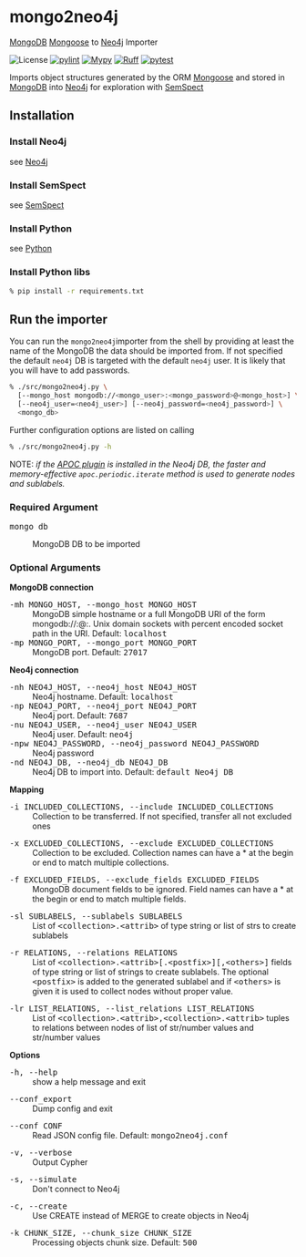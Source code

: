 # mongo2neo4j

[MongoDB](https://www.mongodb.com/) [Mongoose](https://mongoosejs.com/) to [Neo4j](https://neo4j.com/) Importer

![License](https://img.shields.io/github/license/artisan-roaster-scope/artisan.svg)
[![pylint](https://github.com/artisan-roaster-scope/artisan/actions/workflows/pylint.yaml/badge.svg?branch=master&event=push)](https://github.com/artisan-roaster-scope/artisan/actions?query=workflow:pylint+event:push+branch:master)
[![Mypy](https://github.com/artisan-roaster-scope/artisan/actions/workflows/mypy.yml/badge.svg?branch=master)](https://github.com/artisan-roaster-scope/artisan/actions/workflows/mypy.yml)
[![Ruff](https://github.com/artisan-roaster-scope/artisan/actions/workflows/ruff.yaml/badge.svg?branch=master)](https://github.com/artisan-roaster-scope/artisan/actions/workflows/ruff.yaml)
[![pytest](https://github.com/artisan-roaster-scope/artisan/actions/workflows/pytest.yaml/badge.svg?branch=master)](https://github.com/artisan-roaster-scope/artisan/actions/workflows/pytest.yaml)


Imports object structures generated by the ORM [Mongoose](https://mongoosejs.com/) and stored in [MongoDB](https://www.mongodb.com/) into [Neo4j](https://neo4j.com/) for exploration with [SemSpect](https://www.semspect.de/)


## Installation

### Install Neo4j

see [Neo4j](https://neo4j.com/)

### Install SemSpect

see [SemSpect](https://www.semspect.de/)

### Install Python

see [Python](https://python.org/)

### Install Python libs

```sh
% pip install -r requirements.txt
```

## Run the importer

You can run the `mongo2neo4j`importer from the shell by providing at least the name of the MongoDB the data should be imported from. If not specified the default `neo4j` DB is targeted with the default `neo4j` user. It is likely that you will have to add passwords.

```sh
% ./src/mongo2neo4j.py \
  [--mongo_host mongodb://<mongo_user>:<mongo_password>@<mongo_host>] \
  [--neo4j_user=<neo4j_user>] [--neo4j_password=<neo4j_password>] \
  <mongo_db>
```

Further configuration options are listed on calling

```sh
% ./src/mongo2neo4j.py -h
```

NOTE: *if the [APOC plugin](https://neo4j.com/docs/apoc/) is installed in the Neo4j DB, the faster and memory-effective `apoc.periodic.iterate` method is used to generate nodes and sublabels.*


### Required Argument

<dl>
  <dt><pre>mongo_db</pre></dt>
  <dd>MongoDB DB to be imported</dd>
</dl>


### Optional Arguments

__MongoDB connection__

<dl>
  <dt><tt>-mh MONGO_HOST, --mongo_host MONGO_HOST</tt></dt>
  <dd>MongoDB simple hostname or a full MongoDB URI of the form mongodb://<user>:<password>@<host>:<port>. Unix domain sockets with percent encoded socket path in the URI. Default: <tt>localhost</tt></dd>
  <dt><tt>-mp MONGO_PORT, --mongo_port MONGO_PORT</tt></dt>
  <dd>MongoDB port. Default: <tt>27017</tt></dd>
</dl>


__Neo4j connection__

<dl>
  <dt><tt>-nh NEO4J_HOST, --neo4j_host NEO4J_HOST</tt></dt>
  <dd>Neo4j hostname. Default: <tt>localhost</tt></dd>
  <dt><tt>-np NEO4J_PORT, --neo4j_port NEO4J_PORT</tt></dt>
  <dd>Neo4j port. Default: <tt>7687</tt></dd>
  <dt><tt>-nu NEO4J_USER, --neo4j_user NEO4J_USER</tt></dt>
  <dd>Neo4j user. Default: <tt>neo4j</tt></dd>
  <dt><tt>-npw NEO4J_PASSWORD, --neo4j_password NEO4J_PASSWORD</tt></dt>
  <dd>Neo4j password</dd>
  <dt><tt>-nd NEO4J_DB, --neo4j_db NEO4J_DB</tt></dt>
  <dd>Neo4j DB to import into. Default: <tt>default Neo4j DB</tt></dd>
</dl>

__Mapping__

<dl>
  <dt><tt>-i INCLUDED_COLLECTIONS, --include INCLUDED_COLLECTIONS</tt></dt>
  <dd>Collection to be transferred. If not specified, transfer all not excluded ones</dd>
</dl>
<dl>
  <dt><tt>-x EXCLUDED_COLLECTIONS, --exclude EXCLUDED_COLLECTIONS</tt></dt>
  <dd>Collection to be excluded. Collection names can have a * at the begin or end to match multiple collections.</dd>
</dl>
<dl>
  <dt><tt>-f EXCLUDED_FIELDS, --exclude_fields EXCLUDED_FIELDS</tt></dt>
  <dd>MongoDB document fields to be ignored. Field names can have a * at the begin or end to match multiple fields.</dd>
</dl>
<dl>
  <dt><tt>-sl SUBLABELS, --sublabels SUBLABELS</tt></dt>
  <dd>List of <tt>&lt;collection&gt;.&lt;attrib&gt;</tt> of type string or list of strs to create sublabels</dd>
</dl>
<dl>
  <dt><tt>-r RELATIONS, --relations RELATIONS</tt></dt>
  <dd>List of <tt>&lt;collection&gt;.&lt;attrib&gt;[.&lt;postfix&gt;][,&lt;others&gt;]</tt> fields of type string or list of strings to create sublabels. The optional <tt>&lt;postfix&gt;</tt> is added to the generated sublabel and if <tt>&lt;others&gt;</tt> is given it is used to collect nodes without proper value.</dd>
</dl>
<dl>
  <dt><tt>-lr LIST_RELATIONS, --list_relations LIST_RELATIONS</tt></dt>
  <dd>List of <tt>&lt;collection&gt;.&lt;attrib&gt;,&lt;collection&gt;.&lt;attrib&gt;</tt> tuples to relations between nodes of list of str/number values and str/number values</dd>
</dl>


__Options__

<dl>
  <dt><tt>-h, --help</tt></dt>
  <dd>show a help message and exit</dd>
</dl>
<dl>
  <dt><tt>--conf_export</tt></dt>
  <dd>Dump config and exit</dd>
</dl>
<dl>
  <dt><tt>--conf CONF</tt></dt>
  <dd>Read JSON config file. Default: <tt>mongo2neo4j.conf</tt></dd>
</dl>
<dl>
  <dt><tt>-v, --verbose</tt></dt>
  <dd>Output Cypher</dd>
</dl>
<dl>
  <dt><tt>-s, --simulate</tt></dt>
  <dd>Don't connect to Neo4j</dd>
</dl>
<dl>
  <dt><tt>-c, --create</tt></dt>
  <dd>Use CREATE instead of MERGE to create objects in Neo4j</dd>
</dl>
<dl>
  <dt><tt>-k CHUNK_SIZE, --chunk_size CHUNK_SIZE</tt></dt>
  <dd>Processing objects chunk size. Default: <tt>500</tt></dd>
</dl>
